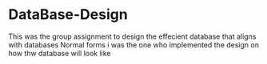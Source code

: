 # DataBase-Design
This was the group assignment to design the effecient database that aligns with databases Normal forms i was the one who implemented the design on how thw database will look like
